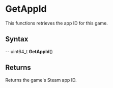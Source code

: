 # GetAppId

This functions retrieves the app ID for this game.

## Syntax

-- uint64_t **GetAppId**()

## Returns

Returns the game's Steam app ID.
